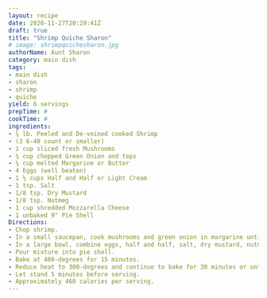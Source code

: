 ```yaml
--- 
layout: recipe 
date: 2020-11-27T20:29:41Z 
draft: true 
title: "Shrimp Quiche Sharon" 
# image: shrimpquichesharon.jpg 
authorName: Aunt Sharon 
category: main dish 
tags: 
- main dish 
- sharon 
- shrimp 
- quiche 
yield: 6 servings 
prepTime: # 
cookTime: # 
ingredients: 
- ¾ lb. Peeled and De-veined cooked Shrimp 
- (3 6-40 count or smaller) 
- 1 cup sliced fresh Mushrooms 
- ¼ cup chopped Green Onion and tops 
- ¼ cup melted Margarine or Butter 
- 4 Eggs (well beaten) 
- 1 ½ cups Half and Half or Light Cream 
- 1 tsp. Salt 
- 1/8 tsp. Dry Mustard 
- 1/8 tsp. Nutmeg 
- 1 cup shredded Mozzarella Cheese 
- 1 unbaked 9" Pie Shell 
Directions: 
- Chop shrimp. 
- In a small saucepan, cook mushrooms and green onion in margarine until tender. 
- In a large bowl, combine eggs, half and half, salt, dry mustard, nutmeg and cheese. Fold in shrimp. 
- Pour mixture into pie shell. 
- Bake at 400-degrees for 15 minutes. 
- Reduce heat to 300-degrees and continue to bake for 30 minutes or until a knife, when inserted in the center of quiche, comes out clean. 
- Let stand 5 minutes before serving. 
- Approximately 460 calories per serving. 
---
```

